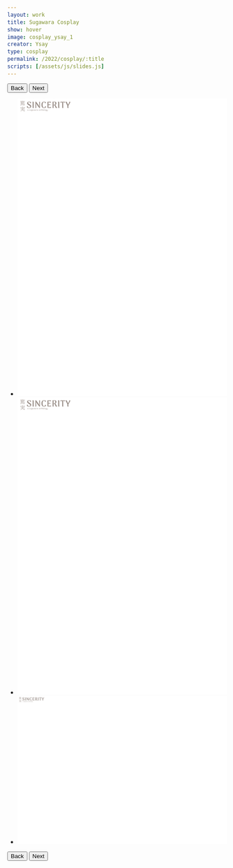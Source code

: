 ```yaml
---
layout: work
title: Sugawara Cosplay
show: hover
image: cosplay_ysay_1
creator: Ysay
type: cosplay
permalink: /2022/cosplay/:title
scripts: [/assets/js/slides.js]
---
```

<div class="fullscreen-image-slider">
  <div class="slides" role="region" aria-label="FullScreen Pictures" data-slide>
    <div class="slide-buttons">
      <button class="slide-previous hide" onclick="prevSlide()">
        <span class="show-for-sr">Back</span>
      </button>
      <button class="slide-next" onclick="nextSlide()">
        <span class="show-for-sr">Next</span>
      </button>
    </div>
    <ul class="slide-container">
      <li data-slide=1 class="is-active slide">
        <img class="visual" id="cosplay_ysay_1" src="/assets/images/watermark.png" alt="page1">
      </li>
      <li data-slide=2 class="slide">
        <img class="visual" id="cosplay_ysay_2" src="/assets/images/watermark.png" alt="page2">
      </li>
      <li data-slide=3 class="slide">
        <img class="visual" id="cosplay_ysay_3" src="/assets/images/watermark-landscape.png" alt="page3">
      </li>
    </ul>
    <div class="slide-buttons">
      <button class="slide-previous hide" onclick="prevSlide()">
        <span class="show-for-sr">Back</span>
      </button>
      <button class="slide-next" onclick="nextSlide()">
        <span class="show-for-sr">Next</span>
      </button>
    </div>
  </div>
</div>
